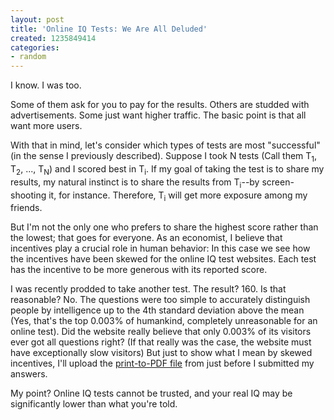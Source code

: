 ```yaml
---
layout: post
title: 'Online IQ Tests: We Are All Deluded'
created: 1235849414
categories:
- random
---
```

I know. I was too.

Some of them ask for you to pay for the results. Others are studded with advertisements. Some just want higher traffic. The basic point is that all want more users.

With that in mind, let's consider which types of tests are most "successful" (in the sense I previously described). Suppose I took N tests (Call them T<sub>1</sub>, T<sub>2</sub>, ..., T<sub>N</sub>) and I scored best in T<sub>i</sub>. If my goal of taking the test is to share my results, my natural instinct is to share the results from T<sub>i</sub>--by screen-shooting it, for instance. Therefore, T<sub>i</sub> will get more exposure among my friends.

But I'm not the only one who prefers to share the highest score rather than the lowest; that goes for everyone. As an economist, I believe that incentives play a crucial role in human behavior: In this case we see how the incentives have been skewed for the online IQ test websites. Each test has the incentive to be more generous with its reported score.

I was recently prodded to take another test. The result? 160. Is that reasonable? No. The questions were too simple to accurately distinguish people by intelligence up to the 4th standard deviation above the mean (Yes, that's the top 0.003% of humankind, completely unreasonable for an online test). Did the website really believe that only 0.003% of its visitors ever got all questions right? (If that really was the case, the website must have exceptionally slow visitors) But just to show what I mean by skewed incentives, I'll upload the <a href="/system/files/answers.pdf">print-to-PDF file</a> from just before I submitted my answers.

My point? Online IQ tests cannot be trusted, and your real IQ may be significantly lower than what you're told.
